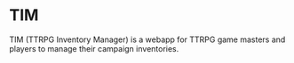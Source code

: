 # TIM
TIM (TTRPG Inventory Manager) is a webapp for TTRPG game masters and players to manage their campaign inventories.
